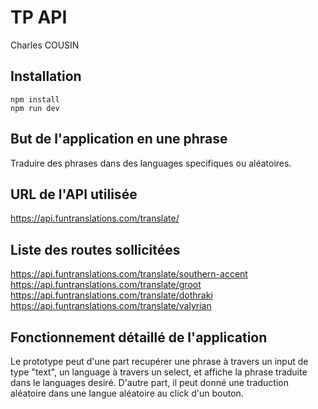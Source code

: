 # TP API

Charles COUSIN

## Installation

```
npm install
npm run dev
```

## But de l'application en une phrase

Traduire des phrases dans des languages specifiques ou aléatoires.

## URL de l'API utilisée

https://api.funtranslations.com/translate/

## Liste des routes sollicitées

https://api.funtranslations.com/translate/southern-accent
https://api.funtranslations.com/translate/groot
https://api.funtranslations.com/translate/dothraki
https://api.funtranslations.com/translate/valyrian

## Fonctionnement détaillé de l'application

Le prototype peut d'une part recupérer une phrase à travers un input de type "text", un language à travers un select, et affiche la phrase traduite dans le languages desiré. D'autre part, il peut donné une traduction aléatoire dans une langue aléatoire au click d'un bouton.
